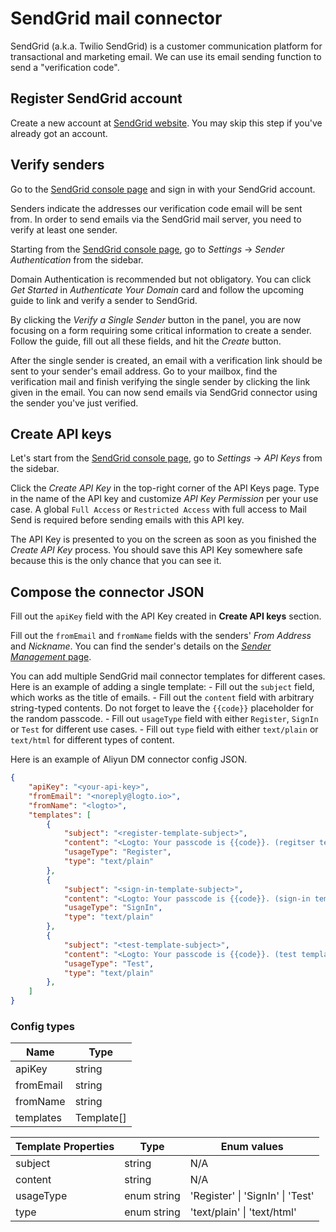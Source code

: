 # SendGrid mail connector

SendGrid (a.k.a. Twilio SendGrid) is a customer communication platform for transactional and marketing email. We can use its email sending function to send a "verification code".

## Register SendGrid account

Create a new account at [SendGrid website](https://app.sendgrid.com/). You may skip this step if you've already got an account.

## Verify senders

Go to the [SendGrid console page](https://app.sendgrid.com/) and sign in with your SendGrid account.

Senders indicate the addresses our verification code email will be sent from. In order to send emails via the SendGrid mail server, you need to verify at least one sender.

Starting from the [SendGrid console page](https://app.sendgrid.com/), go to _Settings_ -> _Sender Authentication_ from the sidebar.

Domain Authentication is recommended but not obligatory. You can click _Get Started_ in _Authenticate Your Domain_ card and follow the upcoming guide to link and verify a sender to SendGrid.

By clicking the _Verify a Single Sender_ button in the panel, you are now focusing on a form requiring some critical information to create a sender. Follow the guide, fill out all these fields, and hit the _Create_ button.

After the single sender is created, an email with a verification link should be sent to your sender's email address. Go to your mailbox, find the verification mail and finish verifying the single sender by clicking the link given in the email. You can now send emails via SendGrid connector using the sender you've just verified.

## Create API keys

Let's start from the [SendGrid console page](https://app.sendgrid.com/), go to _Settings_ -> _API Keys_ from the sidebar.

Click the _Create API Key_ in the top-right corner of the API Keys page. Type in the name of the API key and customize _API Key Permission_ per your use case. A global `Full Access` or `Restricted Access` with full access to Mail Send is required before sending emails with this API key.

The API Key is presented to you on the screen as soon as you finished the _Create API Key_ process. You should save this API Key somewhere safe because this is the only chance that you can see it.

## Compose the connector JSON

Fill out the `apiKey` field with the API Key created in **Create API keys** section.

Fill out the `fromEmail` and `fromName` fields with the senders' _From Address_ and _Nickname_. You can find the sender's details on the [_Sender Management_ page](https://mc.sendgrid.com/senders).

You can add multiple SendGrid mail connector templates for different cases. Here is an example of adding a single template:
    - Fill out the `subject` field, which works as the title of emails.
    - Fill out the `content` field with arbitrary string-typed contents. Do not forget to leave the `{{code}}` placeholder for the random passcode.
    - Fill out `usageType` field with either `Register`, `SignIn` or `Test` for different use cases.
    - Fill out `type` field with either `text/plain` or `text/html` for different types of content.


Here is an example of Aliyun DM connector config JSON.

```json
{
    "apiKey": "<your-api-key>",
    "fromEmail": "<noreply@logto.io>",
    "fromName": "<logto>",
    "templates": [
        {
            "subject": "<register-template-subject>",
            "content": "<Logto: Your passcode is {{code}}. (regitser template)>",
            "usageType": "Register",
            "type": "text/plain"
        },
        {
            "subject": "<sign-in-template-subject>",
            "content": "<Logto: Your passcode is {{code}}. (sign-in template)>",
            "usageType": "SignIn",
            "type": "text/plain"
        },
        {
            "subject": "<test-template-subject>",
            "content": "<Logto: Your passcode is {{code}}. (test template)>",
            "usageType": "Test",
            "type": "text/plain"
        },
    ]
}
```

### Config types

| Name      | Type       |
|-----------|------------|
| apiKey    | string     |
| fromEmail | string     |
| fromName  | string     |
| templates | Template[] |

| Template Properties | Type        | Enum values                      |
|---------------------|-------------|----------------------------------|
| subject             | string      | N/A                              |
| content             | string      | N/A                              |
| usageType           | enum string | 'Register' \| 'SignIn' \| 'Test' |
| type                | enum string | 'text/plain' \| 'text/html'      |
